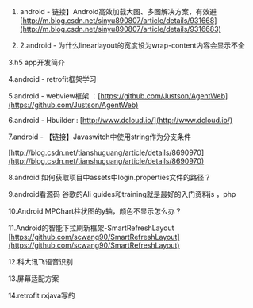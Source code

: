 1. android - 链接】Android高效加载大图、多图解决方案，有效避  
   [http://m.blog.csdn.net/sinyu890807/article/details/931668](http://m.blog.csdn.net/sinyu890807/article/details/9316683)

2. 2.android - 为什么linearlayout的宽度设为wrap-content内容会显示不全

3.h5 app开发简介

4.android - retrofit框架学习

5.android - webview框架 ：[https://github.com/Justson/AgentWeb](https://github.com/Justson/AgentWeb)

6.android - Hbuilder : [http://www.dcloud.io/](http://www.dcloud.io/)

7.android - 【链接】Javaswitch中使用string作为分支条件

[http://blog.csdn.net/tianshuguang/article/details/8690970](http://blog.csdn.net/tianshuguang/article/details/8690970)

8.android 如何获取项目中assets中login.properties文件的路径？

9.android看源码 谷歌的Ali guides和training就是最好的入门资料js ，php

10.Android MPChart柱状图的y轴，颜色不显示怎么办？

11.Android的智能下拉刷新框架-SmartRefreshLayout [https://github.com/scwang90/SmartRefreshLayout](https://github.com/scwang90/SmartRefreshLayout)

12.科大讯飞语音识别

13.屏幕适配方案

14.retrofit rxjava写的

